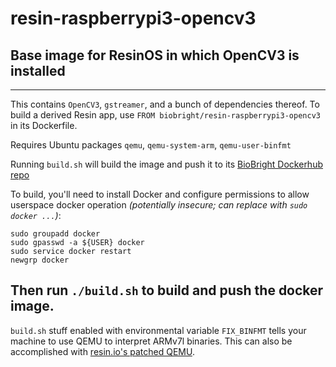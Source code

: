 # resin-raspberrypi3-opencv3  
## Base image for ResinOS in which OpenCV3 is installed  
---  
This contains `OpenCV3`, `gstreamer`, and a bunch of dependencies thereof. To build a derived Resin app, use `FROM biobright/resin-raspberrypi3-opencv3` in its Dockerfile.  

Requires Ubuntu packages `qemu`, `qemu-system-arm`, `qemu-user-binfmt`  

Running `build.sh` will build the image and push it to its [BioBright Dockerhub repo](https://hub.docker.com/r/biobright/resin-raspberrypi3-opencv3/)

To build, you'll need to install Docker and configure permissions to allow userspace docker operation *(potentially insecure; can replace with `sudo docker ...`)*:
````
sudo groupadd docker
sudo gpasswd -a ${USER} docker
sudo service docker restart
newgrp docker
````  
Then run `./build.sh` to build and push the docker image.  
---  
`build.sh` stuff enabled with environmental variable `FIX_BINFMT` tells your machine to use QEMU to interpret ARMv7l binaries. This can also be accomplished with [resin.io's patched QEMU](https://github.com/resin-io/qemu).
